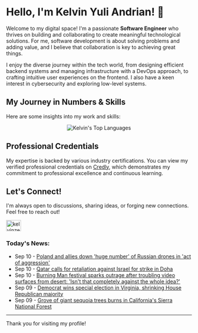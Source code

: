 # Hello, I'm Kelvin Yuli Andrian! 👋

Welcome to my digital space! I'm a passionate **Software Engineer** who thrives on building and collaborating to create meaningful technological solutions. For me, software development is about solving problems and adding value, and I believe that collaboration is key to achieving great things.

I enjoy the diverse journey within the tech world, from designing efficient backend systems and managing infrastructure with a DevOps approach, to crafting intuitive user experiences on the frontend. I also have a keen interest in cybersecurity and exploring low-level systems.

## My Journey in Numbers & Skills

Here are some insights into my work and skills:

<p align="center">
  <img src="https://github-readme-stats.vercel.app/api/top-langs/?username=kelvinzer0&layout=compact&theme=radical" alt="Kelvin's Top Languages" />
</p>

## Professional Credentials

My expertise is backed by various industry certifications. You can view my verified professional credentials on [Credly](https://www.credly.com/users/kelvin-yuli-andrian/badges), which demonstrates my commitment to professional excellence and continuous learning.

## Let's Connect!

I'm always open to discussions, sharing ideas, or forging new connections. Feel free to reach out!

<p align="left">
    <a href="https://linkedin.com/in/kelvinzero" target="blank"><img align="center" src="https://cdn.jsdelivr.net/npm/simple-icons@3.0.1/icons/linkedin.svg" alt="kelvinzero" height="30" width="40" /></a>
</p>

### Today's News:

<!-- feed start -->
- Sep 10 - [Poland and allies down 'huge number' of Russian drones in 'act of aggression'](https://www.yahoo.com/news/articles/polands-armed-forces-down-multiple-050511005.html)
- Sep 10 - [Qatar calls for retaliation against Israel for strike in Doha](https://www.yahoo.com/news/articles/qatar-calls-retaliation-against-israel-011833568.html)
- Sep 10 - [Burning Man festival sparks outrage after troubling video surfaces from desert: 'Isn't that completely against the whole idea?'](https://www.yahoo.com/news/articles/burning-man-festival-sparks-outrage-001000426.html)
- Sep 09 - [Democrat wins special election in Virginia, shrinking House Republican majority](https://www.yahoo.com/news/articles/democrat-wins-special-election-virginia-235830728.html)
- Sep 09 - [Grove of giant sequoia trees burns in California's Sierra National Forest](https://www.yahoo.com/news/articles/grove-giant-sequoia-trees-burns-223618536.html)
<!-- feed end -->

---

Thank you for visiting my profile!
